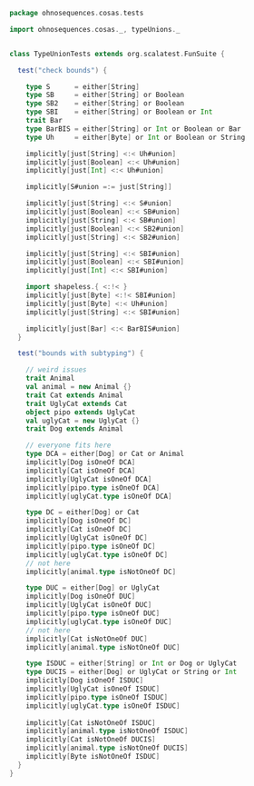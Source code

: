 
```scala
package ohnosequences.cosas.tests

import ohnosequences.cosas._, typeUnions._


class TypeUnionTests extends org.scalatest.FunSuite {

  test("check bounds") {

    type S      = either[String]
    type SB     = either[String] or Boolean
    type SB2    = either[String] or Boolean
    type SBI    = either[String] or Boolean or Int
    trait Bar
    type BarBIS = either[String] or Int or Boolean or Bar
    type Uh     = either[Byte] or Int or Boolean or String

    implicitly[just[String] <:< Uh#union]
    implicitly[just[Boolean] <:< Uh#union]
    implicitly[just[Int] <:< Uh#union]

    implicitly[S#union =:= just[String]]

    implicitly[just[String] <:< S#union]
    implicitly[just[Boolean] <:< SB#union]
    implicitly[just[String] <:< SB#union]
    implicitly[just[Boolean] <:< SB2#union]
    implicitly[just[String] <:< SB2#union]

    implicitly[just[String] <:< SBI#union]
    implicitly[just[Boolean] <:< SBI#union]
    implicitly[just[Int] <:< SBI#union]

    import shapeless.{ <:!< }
    implicitly[just[Byte] <:!< SBI#union]
    implicitly[just[Byte] <:< Uh#union]
    implicitly[just[String] <:< SBI#union]

    implicitly[just[Bar] <:< BarBIS#union]
  }

  test("bounds with subtyping") {

    // weird issues
    trait Animal
    val animal = new Animal {}
    trait Cat extends Animal
    trait UglyCat extends Cat
    object pipo extends UglyCat
    val uglyCat = new UglyCat {}
    trait Dog extends Animal

    // everyone fits here
    type DCA = either[Dog] or Cat or Animal
    implicitly[Dog isOneOf DCA]
    implicitly[Cat isOneOf DCA]
    implicitly[UglyCat isOneOf DCA]
    implicitly[pipo.type isOneOf DCA]
    implicitly[uglyCat.type isOneOf DCA]

    type DC = either[Dog] or Cat
    implicitly[Dog isOneOf DC]
    implicitly[Cat isOneOf DC]
    implicitly[UglyCat isOneOf DC]
    implicitly[pipo.type isOneOf DC]
    implicitly[uglyCat.type isOneOf DC]
    // not here
    implicitly[animal.type isNotOneOf DC]

    type DUC = either[Dog] or UglyCat
    implicitly[Dog isOneOf DUC]
    implicitly[UglyCat isOneOf DUC]
    implicitly[pipo.type isOneOf DUC]
    implicitly[uglyCat.type isOneOf DUC]
    // not here
    implicitly[Cat isNotOneOf DUC]
    implicitly[animal.type isNotOneOf DUC]

    type ISDUC = either[String] or Int or Dog or UglyCat
    type DUCIS = either[Dog] or UglyCat or String or Int
    implicitly[Dog isOneOf ISDUC]
    implicitly[UglyCat isOneOf ISDUC]
    implicitly[pipo.type isOneOf ISDUC]
    implicitly[uglyCat.type isOneOf ISDUC]
    
    implicitly[Cat isNotOneOf ISDUC]
    implicitly[animal.type isNotOneOf ISDUC]
    implicitly[Cat isNotOneOf DUCIS]
    implicitly[animal.type isNotOneOf DUCIS]
    implicitly[Byte isNotOneOf ISDUC]
  }
}

```




[test/scala/cosas/asserts.scala]: asserts.scala.md
[test/scala/cosas/DenotationTests.scala]: DenotationTests.scala.md
[test/scala/cosas/SubsetTypesTests.scala]: SubsetTypesTests.scala.md
[test/scala/cosas/EqualityTests.scala]: EqualityTests.scala.md
[test/scala/cosas/PropertyTests.scala]: PropertyTests.scala.md
[test/scala/cosas/RecordTests.scala]: RecordTests.scala.md
[test/scala/cosas/TypeSetTests.scala]: TypeSetTests.scala.md
[test/scala/cosas/TypeUnionTests.scala]: TypeUnionTests.scala.md
[main/scala/cosas/typeUnions.scala]: ../../../main/scala/cosas/typeUnions.scala.md
[main/scala/cosas/properties.scala]: ../../../main/scala/cosas/properties.scala.md
[main/scala/cosas/records.scala]: ../../../main/scala/cosas/records.scala.md
[main/scala/cosas/fns.scala]: ../../../main/scala/cosas/fns.scala.md
[main/scala/cosas/types.scala]: ../../../main/scala/cosas/types.scala.md
[main/scala/cosas/typeSets.scala]: ../../../main/scala/cosas/typeSets.scala.md
[main/scala/cosas/ops/records/Update.scala]: ../../../main/scala/cosas/ops/records/Update.scala.md
[main/scala/cosas/ops/records/Transform.scala]: ../../../main/scala/cosas/ops/records/Transform.scala.md
[main/scala/cosas/ops/records/Get.scala]: ../../../main/scala/cosas/ops/records/Get.scala.md
[main/scala/cosas/ops/typeSets/SerializeDenotations.scala]: ../../../main/scala/cosas/ops/typeSets/SerializeDenotations.scala.md
[main/scala/cosas/ops/typeSets/ParseDenotations.scala]: ../../../main/scala/cosas/ops/typeSets/ParseDenotations.scala.md
[main/scala/cosas/ops/typeSets/Conversions.scala]: ../../../main/scala/cosas/ops/typeSets/Conversions.scala.md
[main/scala/cosas/ops/typeSets/Filter.scala]: ../../../main/scala/cosas/ops/typeSets/Filter.scala.md
[main/scala/cosas/ops/typeSets/Subtract.scala]: ../../../main/scala/cosas/ops/typeSets/Subtract.scala.md
[main/scala/cosas/ops/typeSets/Mappers.scala]: ../../../main/scala/cosas/ops/typeSets/Mappers.scala.md
[main/scala/cosas/ops/typeSets/Union.scala]: ../../../main/scala/cosas/ops/typeSets/Union.scala.md
[main/scala/cosas/ops/typeSets/Reorder.scala]: ../../../main/scala/cosas/ops/typeSets/Reorder.scala.md
[main/scala/cosas/ops/typeSets/Take.scala]: ../../../main/scala/cosas/ops/typeSets/Take.scala.md
[main/scala/cosas/ops/typeSets/Representations.scala]: ../../../main/scala/cosas/ops/typeSets/Representations.scala.md
[main/scala/cosas/ops/typeSets/Pop.scala]: ../../../main/scala/cosas/ops/typeSets/Pop.scala.md
[main/scala/cosas/ops/typeSets/Replace.scala]: ../../../main/scala/cosas/ops/typeSets/Replace.scala.md
[main/scala/cosas/equality.scala]: ../../../main/scala/cosas/equality.scala.md